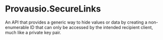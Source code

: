# Provausio.SecureLinks
An API that provides a generic way to hide values or data by creating a non-enumerable ID that can only be accessed by the intended recipient client, much like a private key pair.
